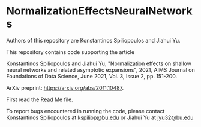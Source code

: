 # NormalizationEffectsNeuralNetworks


Authors of this repository are Konstantinos Spiliopoulos and Jiahui Yu.

This repository contains code supporting the article

Konstantinos Spiliopoulos and Jiahui Yu, "Normalization effects on shallow neural networks and related asymptotic expansions", 2021, AIMS Journal on Foundations of Data Science, June 2021, Vol. 3, Issue 2, pp. 151-200.

ArXiv preprint: https://arxiv.org/abs/2011.10487.

First read the Read Me file.

To report bugs encountered in running the code, please contact Konstantinos Spiliopoulos at kspiliop@bu.edu or Jiahui Yu at jyu32@bu.edu
